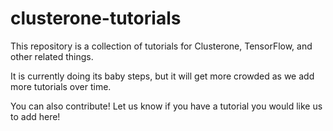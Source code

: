 # clusterone-tutorials

This repository is a collection of tutorials for Clusterone, TensorFlow, and other related things.

It is currently doing its baby steps, but it will get more crowded as we add more tutorials over time. 

You can also contribute! Let us know if you have a tutorial you would like us to add here!
